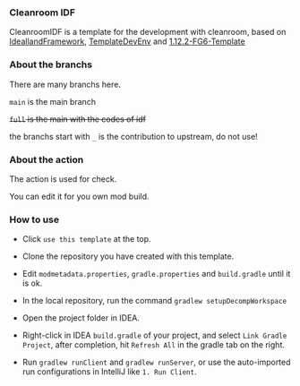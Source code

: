 ### Cleanroom IDF

CleanroomIDF is a template for the development with cleanroom, based on [IdeallandFramework](https://github.com/IdeallandEarthDept/IdeallandFramework), [TemplateDevEnv](https://github.com/CleanroomMC/TemplateDevEnv/tree/master) and [1.12.2-FG6-Template](https://github.com/kappa-maintainer/1.12.2-FG6-Template)


### About the branchs

There are many branchs here.

`main` is the main branch

~~`full` is the main with the codes of idf~~

the branchs start with `_` is the contribution to upstream, do not use!

### About the action

The action is used for check.

You can edit it for you own mod build.

### How to use

- Click `use this template` at the top.

- Clone the repository you have created with this template.

- Edit `modmetadata.properties`, `gradle.properties` and `build.gradle` until it is ok.

- In the local repository, run the command `gradlew setupDecompWorkspace`

- Open the project folder in IDEA.

- Right-click in IDEA `build.gradle` of your project, and select `Link Gradle Project`, after completion, hit `Refresh All` in the gradle tab on the right.

- Run `gradlew runClient` and `gradlew runServer`, or use the auto-imported run configurations in IntelliJ like `1. Run Client`.
